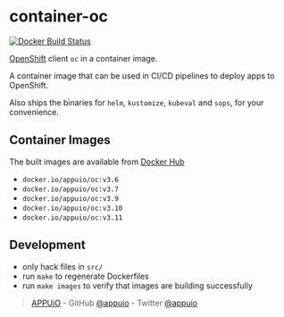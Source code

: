 # container-oc

[![Docker Build Status](https://img.shields.io/docker/build/appuio/oc.svg)](https://hub.docker.com/r/appuio/oc/)

[OpenShift][] client `oc` in a container image.

A container image that can be used in CI/CD pipelines to deploy apps to OpenShift.

Also ships the binaries for `helm`, `kustomize`, `kubeval` and `sops`, for your convenience.

## Container Images

The built images are available from [Docker Hub][hub]

- `docker.io/appuio/oc:v3.6`
- `docker.io/appuio/oc:v3.7`
- `docker.io/appuio/oc:v3.9`
- `docker.io/appuio/oc:v3.10`
- `docker.io/appuio/oc:v3.11`

## Development

- only hack files in `src/`
- run `make` to regenerate Dockerfiles
- run `make images` to verify that images are building successfully

> [APPUiO](https://appuio.ch) -
> GitHub [@appuio](https://github.com/appuio) -
> Twitter [@appuio](https://twitter.com/appuio)

[hub]: https://hub.docker.com/r/appuio/oc/tags
[OpenShift]: https://github.com/openshift/origin
